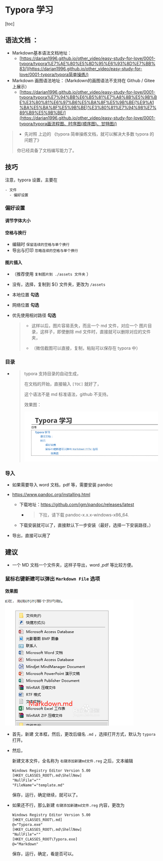 

# Typora 学习

[toc]



## 语法文档 ：

- Markdown基本语法文档地址： 
  - [https://darian1996.github.io/other_video/easy-study-for-love/0001-typora/typora%E7%AE%80%E5%8D%95%E6%93%8D%E7%BB%83/](https://darian1996.github.io/other_video/easy-study-for-love/0001-typora/typora简单操练/) 
- Markdown 画图语法地址：（Markdown的画图语法不支持在 Github / Gitee 上展示）
  - [https://darian1996.github.io/other_video/easy-study-for-love/0001-typora/typora%E7%94%BB%E6%B5%81%E7%A8%8B%E5%9B%BE%E3%80%81%E6%97%B6%E5%BA%8F%E5%9B%BE(%E9%A1%BA%E5%BA%8F%E5%9B%BE)%E3%80%81%E7%94%98%E7%89%B9%E5%9B%BE/](https://darian1996.github.io/other_video/easy-study-for-love/0001-typora/typora画流程图、时序图(顺序图)、甘特图/)





> - 先对照 上边的 《typora 简单操练文档，就可以解决大多数 typora 的问题了》
>
> 你已经具备了文档编写能力了。

## 技巧

注意，typora 设置，主要在

```
- 文件
  - 偏好设置
```

### 偏好设置

#### 调节字体大小

#### 空格与换行

- 编辑时 `保留连续的空格与单个换行` 
- 导出与打印  `忽略连续的空格与单个换行` 

#### 图片插入 

- （推荐使用 `复制图片到 ./assets 文件夹` ）
  
- 没有，选择，复制到 ${} 文件夹，更改为 `/assets`
  
- 本地位置 **勾选** 

- 网络位置 **勾选**  

- 优先使用相对路径 **勾选** 

  > - 这样以后，图片容易丢失，而且一个 md 文件，对应一个 图片目录，这样子，即使删除 md 文件时，直接就可以删除对应的文件夹，
  >
  > - （微信截图可以直接，复制，粘贴可以保存在 typora 中）

### 目录

- > typora 支持目录的自动生成，
  >
  > 在文档的开始，直接输入 `[TOC]`  就好了，
  >
  > 这个语法不是 md 标准语法，github 不支持。
  >
  > 效果图：
  >
  > ![image-20200310030727376](assets/image-20200310030727376.png)

### 导入

- 如果需要导入 word 文档，pdf 等，需要安装  pandoc 

- https://www.pandoc.org/installing.html

  - 下载地址：https://github.com/jgm/pandoc/releases/latest 

    - > 下拉，请下载 pandoc-x.x.x-windows-x86_64.
      >
      > 

  - 下载安装就可以了，直接默认下一步安装（最好，选择一下安装路径，）


- 导出，直接可以用了





## 建议

- 一个 MD  文档一个文件夹，这样子导出，word ,pdf 等比较方便。



### 鼠标右键新建可以弹出 `Markdown File` 选项

#### 效果图

![image-20200310030351354](assets/image-20200310030351354.png)

- 首先，新建 文本框，然后，更改后缀名 `.md` ，选择打开方式，默认为 `typora` 打开。 

- 然后，

  新建文本文件，全名称为 `右键添加新建md文件.reg`  之后，文本编辑 

  ```reg
  Windows Registry Editor Version 5.00
  [HKEY_CLASSES_ROOT\.md\ShellNew]
  "NullFile"=""
  "FileName"="template.md"
  ```

  保存，运行，确定继续，就可以了。

- 如果还不行，那么新建 `右键添加新建md文件.reg` 内容，更改为

  ```reg
  Windows Registry Editor Version 5.00
  [HKEY_CLASSES_ROOT\.md]
  @="Typora.exe"
  [HKEY_CLASSES_ROOT\.md\ShellNew]
  "NullFile"=""
  [HKEY_CLASSES_ROOT\Typora.exe]
  @="Markdown"
  ```

  保存，运行，确定，看是否可以。


